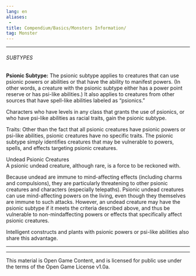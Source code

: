 ```yaml
---
lang: en
aliases:
 - 
title: Compendium/Basics/Monsters Information/
tag: Monster
---
```



---

###### SUBTYPES


**Psionic Subtype:** The psionic subtype applies to creatures that can use psionic powers or abilities or that have the ability to manifest powers. (In other words, a creature with the psionic subtype either has a power point reserve or has psi-like abilities.) It also applies to creatures from other sources that have spell-like abilities labeled as “psionics.”  

Characters who have levels in any class that grants the use of psionics, or who have psi-like abilities as racial traits, gain the psionic subtype.

Traits: Other than the fact that all psionic creatures have psionic powers or psi-like abilities, psionic creatures have no specific traits. The psionic subtype simply identifies creatures that may be vulnerable to powers, spells, and effects targeting psionic creatures.

Undead Psionic Creatures  
A psionic undead creature, although rare, is a force to be reckoned with.

Because undead are immune to mind-affecting effects (including charms and compulsions), they are particularly threatening to other psionic creatures and characters (especially telepaths). Psionic undead creatures can use mind-affecting powers on the living, even though they themselves are immune to such attacks. However, an undead creature may have the psionic subtype if it meets the criteria described above, and thus be vulnerable to non-mindaffecting powers or effects that specifically affect psionic creatures.

Intelligent constructs and plants with psionic powers or psi-like abilities also share this advantage.



---

---

This material is Open Game Content, and is licensed for public use under the terms of the Open Game License v1.0a.
